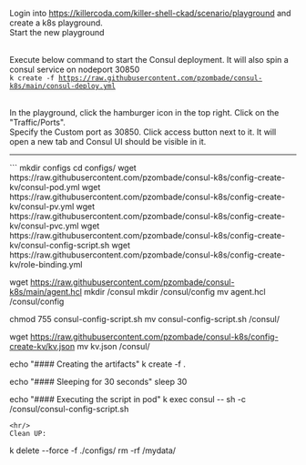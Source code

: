 
Login into https://killercoda.com/killer-shell-ckad/scenario/playground and create a k8s playground. <br/>
Start the new playground<br/><br/>

Execute below command to start the Consul deployment. It will also spin a consul service on nodeport 30850<br/>
<code>k create -f https://raw.githubusercontent.com/pzombade/consul-k8s/main/consul-deploy.yml</code><br/><br/>

In the playground, click the hamburger icon in the top right. Click on the "Traffic/Ports".<br/>
Specify the Custom port as 30850. Click access button next to it. It will open a new tab and Consul UI should be visible in it.

<hr/>
```
mkdir configs
cd configs/
wget https://raw.githubusercontent.com/pzombade/consul-k8s/config-create-kv/consul-pod.yml
wget https://raw.githubusercontent.com/pzombade/consul-k8s/config-create-kv/consul-pv.yml
wget https://raw.githubusercontent.com/pzombade/consul-k8s/config-create-kv/consul-pvc.yml
wget https://raw.githubusercontent.com/pzombade/consul-k8s/config-create-kv/consul-config-script.sh
wget https://raw.githubusercontent.com/pzombade/consul-k8s/config-create-kv/role-binding.yml


wget https://raw.githubusercontent.com/pzombade/consul-k8s/main/agent.hcl
mkdir /consul
mkdir /consul/config
mv agent.hcl /consul/config

chmod 755 consul-config-script.sh
mv consul-config-script.sh /consul/

wget https://raw.githubusercontent.com/pzombade/consul-k8s/config-create-kv/kv.json
mv kv.json /consul/

echo "#### Creating the artifacts"
k create -f .

echo "#### Sleeping for 30 seconds"
sleep 30

echo "#### Executing the script in pod"
k exec consul -- sh -c /consul/consul-config-script.sh

```
<hr/>
Clean UP:

```
  k delete --force -f ./configs/
  rm -rf /mydata/

```

